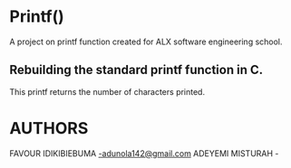 # Printf()
A project on printf function created for ALX software engineering school.

## Rebuilding the standard printf function in C.
This printf returns the number of characters printed.  

# AUTHORS
FAVOUR  IDIKIBIEBUMA -adunola142@gmail.com
ADEYEMI  MISTURAH -


